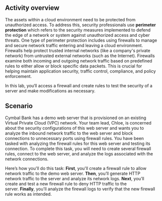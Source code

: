 ## Activity overview

The assets within a cloud environment need to be protected from unauthorized access. To address this, security professionals use **perimeter protection** which refers to the security measures implemented to defend the edge of a network or system against unauthorized access and cyber threats. One type of perimeter protection includes using firewalls to manage and secure network traffic entering and leaving a cloud environment. Firewalls help protect trusted internal networks (like a company's private network) from untrusted external networks (such as the Internet). Firewalls examine both incoming and outgoing network traffic based on predefined rules to either allow or block specific data packets. This is crucial for helping maintain application security, traffic control, compliance, and policy enforcement.

In this lab, you‘ll access a firewall and create rules to test the security of a server and make modifications as necessary.

## Scenario

Cymbal Bank has a demo web server that is provisioned on an existing Virtual Private Cloud (VPC) network. Your team lead, Chloe, is concerned about the security configurations of this web server and wants you to analyze the inbound network traffic to the web server and block connections to unnecessary ports using firewall rules. You have been tasked with analyzing the firewall rules for this web server and testing its connection. To complete this task, you will need to create several firewall rules, connect to the web server, and analyze the logs associated with the network connections.

Here’s how you'll do this task: **First**, you'll create a firewall rule to allow network traffic to the demo web server. **Then**, you’ll generate HTTP network traffic to the server and analyze its network logs. **Next**, you’ll create and test a new firewall rule to deny HTTP traffic to the server. **Finally**, you'll analyze the firewall logs to verify that the new firewall rule works as intended.
